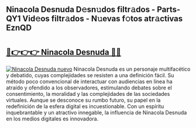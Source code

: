 ## Ninacola Desnuda D𝚎sn𝚞dos filtr𝚊dos - Parts-QY1 Vid𝚎os filtr𝚊dos - N𝚞evas f𝚘tos atr𝚊ctivas EznQD

# <h2><a href="http://mb3463e.tromn.icu/?c=Ninacola+Desnuda">🔗👉👉👉 Ninacola Desnuda 🔗🔗</a></h2>

[![Ninacola Desnuda nuevo](https://i.imgur.com/pEAQMta.gif)](http://mb3463e.tromn.icu/?c=Ninacola+Desnuda)
Ninacola Desnuda es un personaje multifacético y debatido, cuyas complejidades se resisten a una definición fácil.  Su método poco convencional de interactuar con audiencias en línea ha atraído y ofendido a los observadores, estimulando debates sobre el consentimiento, la moralidad y las complejidades de las sociedades virtuales. Aunque se desconoce su rumbo futuro, su papel en la redefinición de la esfera digital es incuestionable. Con un espíritu inquebrantable y un atractivo innegable, la influencia de Ninacola Desnuda en los medios digitales es innovadora.
